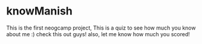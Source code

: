 # knowManish
This is the first neogcamp project,
This is a quiz to see how much you know about me :)
check this out guys!
also, let me know how much you scored!
